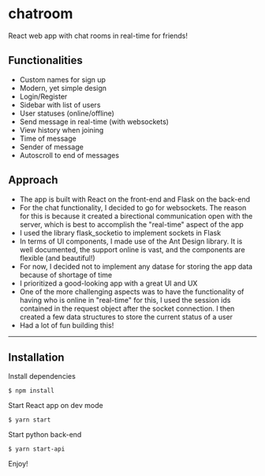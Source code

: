 # chatroom

React web app with chat rooms in real-time for friends!

## Functionalities
- Custom names for sign up
- Modern, yet simple design
- Login/Register
- Sidebar with list of users
- User statuses (online/offline)
- Send message in real-time (with websockets)
- View history when joining
- Time of message
- Sender of message
- Autoscroll to end of messages

## Approach
- The app is built with React on the front-end and Flask on the back-end
- For the chat functionality, I decided to go for websockets. The reason for this is because it created a birectional communication open with the server, which is best to accomplish the "real-time" aspect of the app
- I used the library flask_socketio to implement sockets in Flask
- In terms of UI components, I made use of the Ant Design library. It is well documented, the support online is vast, and the components are flexible (and beautiful!)
- For now, I decided not to implement any datase for storing the app data because of shortage of time
- I prioritized a good-looking app with a great UI and UX
- One of the more challenging aspects was to have the functionality of having who is online in "real-time" for this, I used the session ids contained in the request object after the socket connection. I then created a few data structures to store the current status of a user
- Had a lot of fun building this!

----

## Installation

Install dependencies
```
$ npm install
```

Start React app on dev mode
```
$ yarn start
```

Start python back-end
```
$ yarn start-api
```

Enjoy!
